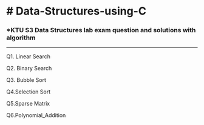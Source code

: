 <h1> # Data-Structures-using-C </h1>

<h3>*KTU S3 Data Structures lab exam question and solutions with algorithm</h3>

<hr>

Q1. Linear Search 

Q2. Binary Search

Q3. Bubble Sort

Q4.Selection Sort

Q5.Sparse Matrix 

Q6.Polynomial_Addition
